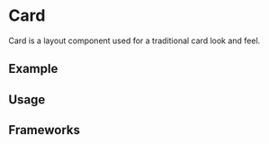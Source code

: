 <script setup>
  import Vue from './vue.md';
  import React from './react.md';
  import Elements from './elements.md';
</script>

# Card

Card is a layout component used for a traditional card look and feel.

<components-status react='released' vue='released' elements='released' />

## Example

<theme-switcher />

<card-example />

## Usage

<component-design-guidelines name="Warp - Components / Card" link="https://www.figma.com/file/nkiRpuVu6XRfvY96BA80H8/Components-overview?type=design&node-id=377-34742&mode=design" />

<component-questions />

## Frameworks

<tabs-content>
  <template #react>
   <react />
  </template>
  <template #vue>
    <vue />
  </template>
  <template #elements>
    <elements />
  </template>
</tabs-content>